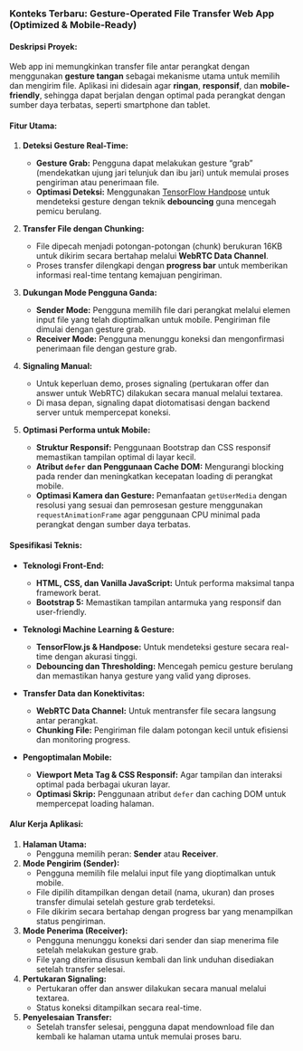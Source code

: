 ### **Konteks Terbaru: Gesture-Operated File Transfer Web App (Optimized & Mobile-Ready)**

#### **Deskripsi Proyek:**

Web app ini memungkinkan transfer file antar perangkat dengan menggunakan **gesture tangan** sebagai mekanisme utama untuk memilih dan mengirim file. Aplikasi ini didesain agar **ringan**, **responsif**, dan **mobile-friendly**, sehingga dapat berjalan dengan optimal pada perangkat dengan sumber daya terbatas, seperti smartphone dan tablet.

#### **Fitur Utama:**

1. **Deteksi Gesture Real-Time:**

   - **Gesture Grab:** Pengguna dapat melakukan gesture “grab” (mendekatkan ujung jari telunjuk dan ibu jari) untuk memulai proses pengiriman atau penerimaan file.
   - **Optimasi Deteksi:** Menggunakan [TensorFlow Handpose](https://github.com/tensorflow/tfjs-models/tree/master/handpose) untuk mendeteksi gesture dengan teknik **debouncing** guna mencegah pemicu berulang.

2. **Transfer File dengan Chunking:**

   - File dipecah menjadi potongan-potongan (chunk) berukuran 16KB untuk dikirim secara bertahap melalui **WebRTC Data Channel**.
   - Proses transfer dilengkapi dengan **progress bar** untuk memberikan informasi real-time tentang kemajuan pengiriman.

3. **Dukungan Mode Pengguna Ganda:**

   - **Sender Mode:** Pengguna memilih file dari perangkat melalui elemen input file yang telah dioptimalkan untuk mobile. Pengiriman file dimulai dengan gesture grab.
   - **Receiver Mode:** Pengguna menunggu koneksi dan mengonfirmasi penerimaan file dengan gesture grab.

4. **Signaling Manual:**

   - Untuk keperluan demo, proses signaling (pertukaran offer dan answer untuk WebRTC) dilakukan secara manual melalui textarea.
   - Di masa depan, signaling dapat diotomatisasi dengan backend server untuk mempercepat koneksi.

5. **Optimasi Performa untuk Mobile:**
   - **Struktur Responsif:** Penggunaan Bootstrap dan CSS responsif memastikan tampilan optimal di layar kecil.
   - **Atribut `defer` dan Penggunaan Cache DOM:** Mengurangi blocking pada render dan meningkatkan kecepatan loading di perangkat mobile.
   - **Optimasi Kamera dan Gesture:** Pemanfaatan `getUserMedia` dengan resolusi yang sesuai dan pemrosesan gesture menggunakan `requestAnimationFrame` agar penggunaan CPU minimal pada perangkat dengan sumber daya terbatas.

#### **Spesifikasi Teknis:**

- **Teknologi Front-End:**
  - **HTML, CSS, dan Vanilla JavaScript:** Untuk performa maksimal tanpa framework berat.
  - **Bootstrap 5:** Memastikan tampilan antarmuka yang responsif dan user-friendly.
- **Teknologi Machine Learning & Gesture:**

  - **TensorFlow.js & Handpose:** Untuk mendeteksi gesture secara real-time dengan akurasi tinggi.
  - **Debouncing dan Thresholding:** Mencegah pemicu gesture berulang dan memastikan hanya gesture yang valid yang diproses.

- **Transfer Data dan Konektivitas:**

  - **WebRTC Data Channel:** Untuk mentransfer file secara langsung antar perangkat.
  - **Chunking File:** Pengiriman file dalam potongan kecil untuk efisiensi dan monitoring progress.

- **Pengoptimalan Mobile:**
  - **Viewport Meta Tag & CSS Responsif:** Agar tampilan dan interaksi optimal pada berbagai ukuran layar.
  - **Optimasi Skrip:** Penggunaan atribut `defer` dan caching DOM untuk mempercepat loading halaman.

#### **Alur Kerja Aplikasi:**

1. **Halaman Utama:**
   - Pengguna memilih peran: **Sender** atau **Receiver**.
2. **Mode Pengirim (Sender):**
   - Pengguna memilih file melalui input file yang dioptimalkan untuk mobile.
   - File dipilih ditampilkan dengan detail (nama, ukuran) dan proses transfer dimulai setelah gesture grab terdeteksi.
   - File dikirim secara bertahap dengan progress bar yang menampilkan status pengiriman.
3. **Mode Penerima (Receiver):**
   - Pengguna menunggu koneksi dari sender dan siap menerima file setelah melakukan gesture grab.
   - File yang diterima disusun kembali dan link unduhan disediakan setelah transfer selesai.
4. **Pertukaran Signaling:**
   - Pertukaran offer dan answer dilakukan secara manual melalui textarea.
   - Status koneksi ditampilkan secara real-time.
5. **Penyelesaian Transfer:**
   - Setelah transfer selesai, pengguna dapat mendownload file dan kembali ke halaman utama untuk memulai proses baru.
